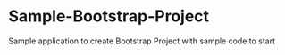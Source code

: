 # Sample-Bootstrap-Project
Sample application to create Bootstrap Project with sample code to start
